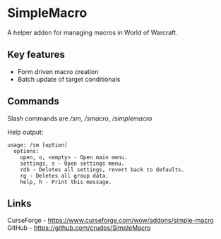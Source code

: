 # SimpleMacro
A helper addon for managing macros in World of Warcraft.

## Key features
* Form driven macro creation
* Batch update of target conditionals

## Commands
Slash commands are */sm*, */smacro*, */simplemacro*

Help output:
```
usage: /sm [option]
  options:
    open, o, <empty> - Open main menu.
    settings, s - Open settings menu.
    rdb - Deletes all settings, revert back to defaults.
    rg - Deletes all group data.
    help, h - Print this message.
```

## Links
CurseForge - https://www.curseforge.com/wow/addons/simple-macro  
GitHub - https://github.com/crudos/SimpleMacro